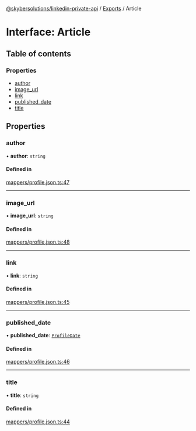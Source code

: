 [@skybersolutions/linkedin-private-api](../README.md) / [Exports](../modules.md) / Article

# Interface: Article

## Table of contents

### Properties

- [author](Article.md#author)
- [image\_url](Article.md#image_url)
- [link](Article.md#link)
- [published\_date](Article.md#published_date)
- [title](Article.md#title)

## Properties

### author

• **author**: `string`

#### Defined in

[mappers/profile.json.ts:47](https://github.com/SkyberSolutions/linkedin-private-api/blob/c247a0c/src/mappers/profile.json.ts#L47)

___

### image\_url

• **image\_url**: `string`

#### Defined in

[mappers/profile.json.ts:48](https://github.com/SkyberSolutions/linkedin-private-api/blob/c247a0c/src/mappers/profile.json.ts#L48)

___

### link

• **link**: `string`

#### Defined in

[mappers/profile.json.ts:45](https://github.com/SkyberSolutions/linkedin-private-api/blob/c247a0c/src/mappers/profile.json.ts#L45)

___

### published\_date

• **published\_date**: [`ProfileDate`](ProfileDate.md)

#### Defined in

[mappers/profile.json.ts:46](https://github.com/SkyberSolutions/linkedin-private-api/blob/c247a0c/src/mappers/profile.json.ts#L46)

___

### title

• **title**: `string`

#### Defined in

[mappers/profile.json.ts:44](https://github.com/SkyberSolutions/linkedin-private-api/blob/c247a0c/src/mappers/profile.json.ts#L44)
